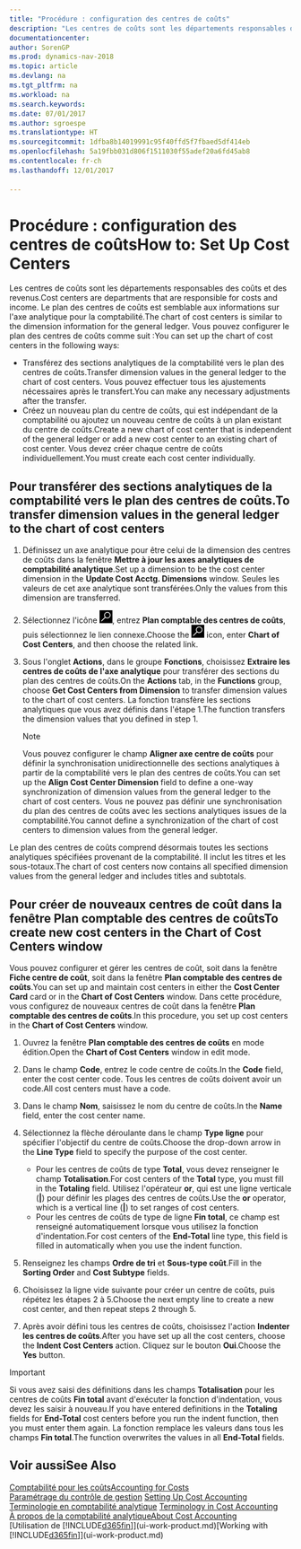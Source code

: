```yaml
---
title: "Procédure : configuration des centres de coûts"
description: "Les centres de coûts sont les départements responsables des coûts et des revenus. Le plan des centres de coûts est semblable aux informations sur l'axe analytique pour la comptabilité."
documentationcenter: 
author: SorenGP
ms.prod: dynamics-nav-2018
ms.topic: article
ms.devlang: na
ms.tgt_pltfrm: na
ms.workload: na
ms.search.keywords: 
ms.date: 07/01/2017
ms.author: sgroespe
ms.translationtype: HT
ms.sourcegitcommit: 1dfba8b14019991c95f40ffd5f7fbaed5df414eb
ms.openlocfilehash: 5a19fbb031d806f1511030f55adef20a6fd45ab8
ms.contentlocale: fr-ch
ms.lasthandoff: 12/01/2017

---
```

# <a name="how-to-set-up-cost-centers"></a><span data-ttu-id="a085d-104">Procédure : configuration des centres de coûts</span><span class="sxs-lookup"><span data-stu-id="a085d-104">How to: Set Up Cost Centers</span></span>
<span data-ttu-id="a085d-105">Les centres de coûts sont les départements responsables des coûts et des revenus.</span><span class="sxs-lookup"><span data-stu-id="a085d-105">Cost centers are departments that are responsible for costs and income.</span></span> <span data-ttu-id="a085d-106">Le plan des centres de coûts est semblable aux informations sur l'axe analytique pour la comptabilité.</span><span class="sxs-lookup"><span data-stu-id="a085d-106">The chart of cost centers is similar to the dimension information for the general ledger.</span></span> <span data-ttu-id="a085d-107">Vous pouvez configurer le plan des centres de coûts comme suit :</span><span class="sxs-lookup"><span data-stu-id="a085d-107">You can set up the chart of cost centers in the following ways:</span></span>  

-   <span data-ttu-id="a085d-108">Transférez des sections analytiques de la comptabilité vers le plan des centres de coûts.</span><span class="sxs-lookup"><span data-stu-id="a085d-108">Transfer dimension values in the general ledger to the chart of cost centers.</span></span> <span data-ttu-id="a085d-109">Vous pouvez effectuer tous les ajustements nécessaires après le transfert.</span><span class="sxs-lookup"><span data-stu-id="a085d-109">You can make any necessary adjustments after the transfer.</span></span>  
-   <span data-ttu-id="a085d-110">Créez un nouveau plan du centre de coûts, qui est indépendant de la comptabilité ou ajoutez un nouveau centre de coûts à un plan existant du centre de coûts.</span><span class="sxs-lookup"><span data-stu-id="a085d-110">Create a new chart of cost center that is independent of the general ledger or add a new cost center to an existing chart of cost center.</span></span> <span data-ttu-id="a085d-111">Vous devez créer chaque centre de coûts individuellement.</span><span class="sxs-lookup"><span data-stu-id="a085d-111">You must create each cost center individually.</span></span>  

## <a name="to-transfer-dimension-values-in-the-general-ledger-to-the-chart-of-cost-centers"></a><span data-ttu-id="a085d-112">Pour transférer des sections analytiques de la comptabilité vers le plan des centres de coûts.</span><span class="sxs-lookup"><span data-stu-id="a085d-112">To transfer dimension values in the general ledger to the chart of cost centers</span></span>  
1.  <span data-ttu-id="a085d-113">Définissez un axe analytique pour être celui de la dimension des centres de coûts dans la fenêtre **Mettre à jour les axes analytiques de comptabilité analytique**.</span><span class="sxs-lookup"><span data-stu-id="a085d-113">Set up a dimension to be the cost center dimension in the **Update Cost Acctg. Dimensions** window.</span></span> <span data-ttu-id="a085d-114">Seules les valeurs de cet axe analytique sont transférées.</span><span class="sxs-lookup"><span data-stu-id="a085d-114">Only the values from this dimension are transferred.</span></span>  
2.  <span data-ttu-id="a085d-115">Sélectionnez l'icône ![Page ou état pour la recherche](media/ui-search/search_small.png "icône Page ou état pour la recherche"), entrez **Plan comptable des centres de coûts**, puis sélectionnez le lien connexe.</span><span class="sxs-lookup"><span data-stu-id="a085d-115">Choose the ![Search for Page or Report](media/ui-search/search_small.png "Search for Page or Report icon") icon, enter **Chart of Cost Centers**, and then choose the related link.</span></span>  
3.  <span data-ttu-id="a085d-116">Sous l'onglet **Actions**, dans le groupe **Fonctions**, choisissez **Extraire les centres de coûts de l'axe analytique** pour transférer des sections du plan des centres de coûts.</span><span class="sxs-lookup"><span data-stu-id="a085d-116">On the **Actions** tab, in the **Functions** group, choose **Get Cost Centers from Dimension** to transfer dimension values to the chart of cost centers.</span></span> <span data-ttu-id="a085d-117">La fonction transfère les sections analytiques que vous avez définis dans l'étape 1.</span><span class="sxs-lookup"><span data-stu-id="a085d-117">The function transfers the dimension values that you defined in step 1.</span></span>  

    > [!NOTE]  
    >  <span data-ttu-id="a085d-118">Vous pouvez configurer le champ **Aligner axe centre de coûts** pour définir la synchronisation unidirectionnelle des sections analytiques à partir de la comptabilité vers le plan des centres de coûts.</span><span class="sxs-lookup"><span data-stu-id="a085d-118">You can set up the **Align Cost Center Dimension**  field to define a one-way synchronization of dimension values from the general ledger to the chart of cost centers.</span></span> <span data-ttu-id="a085d-119">Vous ne pouvez pas définir une synchronisation du plan des centres de coûts avec les sections analytiques issues de la comptabilité.</span><span class="sxs-lookup"><span data-stu-id="a085d-119">You cannot define a synchronization of the chart of cost centers to dimension values from the general ledger.</span></span>  

<span data-ttu-id="a085d-120">Le plan des centres de coûts comprend désormais toutes les sections analytiques spécifiées provenant de la comptabilité. Il inclut les titres et les sous-totaux.</span><span class="sxs-lookup"><span data-stu-id="a085d-120">The chart of cost centers now contains all specified dimension values from the general ledger and includes titles and subtotals.</span></span>  

## <a name="to-create-new-cost-centers-in-the-chart-of-cost-centers-window"></a><span data-ttu-id="a085d-121">Pour créer de nouveaux centres de coût dans la fenêtre Plan comptable des centres de coûts</span><span class="sxs-lookup"><span data-stu-id="a085d-121">To create new cost centers in the Chart of Cost Centers window</span></span>  
<span data-ttu-id="a085d-122">Vous pouvez configurer et gérer les centres de coût, soit dans la fenêtre **Fiche centre de coût**, soit dans la fenêtre **Plan comptable des centres de coûts**.</span><span class="sxs-lookup"><span data-stu-id="a085d-122">You can set up and maintain cost centers in either the **Cost Center Card** card or in the **Chart of Cost Centers** window.</span></span> <span data-ttu-id="a085d-123">Dans cette procédure, vous configurez de nouveaux centres de coût dans la fenêtre **Plan comptable des centres de coûts**.</span><span class="sxs-lookup"><span data-stu-id="a085d-123">In this procedure, you set up cost centers in the **Chart of Cost Centers** window.</span></span>  

1. <span data-ttu-id="a085d-124">Ouvrez la fenêtre **Plan comptable des centres de coûts** en mode édition.</span><span class="sxs-lookup"><span data-stu-id="a085d-124">Open the **Chart of Cost Centers** window in edit mode.</span></span>  
2. <span data-ttu-id="a085d-125">Dans le champ **Code**, entrez le code centre de coûts.</span><span class="sxs-lookup"><span data-stu-id="a085d-125">In the **Code** field, enter the cost center code.</span></span> <span data-ttu-id="a085d-126">Tous les centres de coûts doivent avoir un code.</span><span class="sxs-lookup"><span data-stu-id="a085d-126">All cost centers must have a code.</span></span>  
3. <span data-ttu-id="a085d-127">Dans le champ **Nom**, saisissez le nom du centre de coûts.</span><span class="sxs-lookup"><span data-stu-id="a085d-127">In the **Name** field, enter the cost center name.</span></span>  
4. <span data-ttu-id="a085d-128">Sélectionnez la flèche déroulante dans le champ **Type ligne** pour spécifier l'objectif du centre de coûts.</span><span class="sxs-lookup"><span data-stu-id="a085d-128">Choose the drop-down arrow in the **Line Type** field to specify the purpose of the cost center.</span></span>  

    - <span data-ttu-id="a085d-129">Pour les centres de coûts de type **Total**, vous devez renseigner le champ **Totalisation**.</span><span class="sxs-lookup"><span data-stu-id="a085d-129">For cost centers of the **Total** type, you must fill in the **Totaling** field.</span></span> <span data-ttu-id="a085d-130">Utilisez l'opérateur **or**, qui est une ligne verticale (**&#124;**) pour définir les plages des centres de coûts.</span><span class="sxs-lookup"><span data-stu-id="a085d-130">Use the **or** operator, which is a vertical line (**&#124;**) to set ranges of cost centers.</span></span>  
    - <span data-ttu-id="a085d-131">Pour les centres de coûts de type de ligne **Fin total**, ce champ est renseigné automatiquement lorsque vous utilisez la fonction d'indentation.</span><span class="sxs-lookup"><span data-stu-id="a085d-131">For cost centers of the **End-Total** line type, this field is filled in automatically when you use the indent function.</span></span>  
5.  <span data-ttu-id="a085d-132">Renseignez les champs **Ordre de tri** et **Sous-type coût**.</span><span class="sxs-lookup"><span data-stu-id="a085d-132">Fill in the **Sorting Order** and **Cost Subtype** fields.</span></span>  
6.  <span data-ttu-id="a085d-133">Choisissez la ligne vide suivante pour créer un centre de coûts, puis répétez les étapes 2 à 5.</span><span class="sxs-lookup"><span data-stu-id="a085d-133">Choose the next empty line to create a new cost center, and then repeat steps 2 through 5.</span></span>  
7.  <span data-ttu-id="a085d-134">Après avoir défini tous les centres de coûts, choisissez l'action **Indenter les centres de coûts**.</span><span class="sxs-lookup"><span data-stu-id="a085d-134">After you have set up all the cost centers, choose the **Indent Cost Centers** action.</span></span> <span data-ttu-id="a085d-135">Cliquez sur le bouton **Oui**.</span><span class="sxs-lookup"><span data-stu-id="a085d-135">Choose the **Yes** button.</span></span>  

> [!IMPORTANT]  
>  <span data-ttu-id="a085d-136">Si vous avez saisi des définitions dans les champs **Totalisation** pour les centres de coûts **Fin total** avant d'exécuter la fonction d'indentation, vous devez les saisir à nouveau.</span><span class="sxs-lookup"><span data-stu-id="a085d-136">If you have entered definitions in the **Totaling** fields for **End-Total** cost centers before you run the indent function, then you must enter them again.</span></span> <span data-ttu-id="a085d-137">La fonction remplace les valeurs dans tous les champs **Fin total**.</span><span class="sxs-lookup"><span data-stu-id="a085d-137">The function overwrites the values in all **End-Total** fields.</span></span>  

## <a name="see-also"></a><span data-ttu-id="a085d-138">Voir aussi</span><span class="sxs-lookup"><span data-stu-id="a085d-138">See Also</span></span>  
[<span data-ttu-id="a085d-139">Comptabilité pour les coûts</span><span class="sxs-lookup"><span data-stu-id="a085d-139">Accounting for Costs</span></span>](finance-manage-cost-accounting.md)  
<span data-ttu-id="a085d-140">[Paramétrage du contrôle de gestion](finance-set-up-cost-accounting.md) </span><span class="sxs-lookup"><span data-stu-id="a085d-140">[Setting Up Cost Accounting](finance-set-up-cost-accounting.md) </span></span>  
<span data-ttu-id="a085d-141">[Terminologie en comptabilité analytique](finance-terminology-in-cost-accounting.md) </span><span class="sxs-lookup"><span data-stu-id="a085d-141">[Terminology in Cost Accounting](finance-terminology-in-cost-accounting.md) </span></span>  
[<span data-ttu-id="a085d-142">À propos de la comptabilité analytique</span><span class="sxs-lookup"><span data-stu-id="a085d-142">About Cost Accounting</span></span>](finance-about-cost-accounting.md)  
<span data-ttu-id="a085d-143">[Utilisation de [!INCLUDE[d365fin](includes/d365fin_md.md)]](ui-work-product.md)</span><span class="sxs-lookup"><span data-stu-id="a085d-143">[Working with [!INCLUDE[d365fin](includes/d365fin_md.md)]](ui-work-product.md)</span></span>

